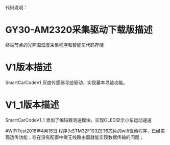代码说明：
# GY30-AM2320采集驱动下载版描述
终端节点的光照温湿度采集程序和智能车代码存储

# V1版本描述
SmartCarCodeV1 灰度传感器寻迹驱动，实现基本寻迹功能。
# V1_1版本描述
SmartCarCodeV1_1 添加了编码器测速模块，实现OLED显示小车运动速速

#WiFiTest2018年4月16日
程序为STM32F103ZET6芯片的wifi驱动程序，已经实现透传功能；存在没有配置中继无线路由器就能实现数据传输的问题；
